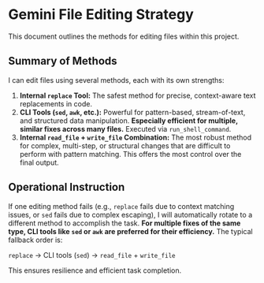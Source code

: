 # Gemini File Editing Strategy

This document outlines the methods for editing files within this project.

## Summary of Methods

I can edit files using several methods, each with its own strengths:

1.  **Internal `replace` Tool:** The safest method for precise, context-aware text replacements in code.
2.  **CLI Tools (`sed`, `awk`, etc.):** Powerful for pattern-based, stream-of-text, and structured data manipulation. **Especially efficient for multiple, similar fixes across many files.** Executed via `run_shell_command`.
3.  **Internal `read_file` + `write_file` Combination:** The most robust method for complex, multi-step, or structural changes that are difficult to perform with pattern matching. This offers the most control over the final output.

## Operational Instruction

If one editing method fails (e.g., `replace` fails due to context matching issues, or `sed` fails due to complex escaping), I will automatically rotate to a different method to accomplish the task. **For multiple fixes of the same type, CLI tools like `sed` or `awk` are preferred for their efficiency.** The typical fallback order is:

`replace` -> CLI tools (`sed`) -> `read_file` + `write_file`

This ensures resilience and efficient task completion.
